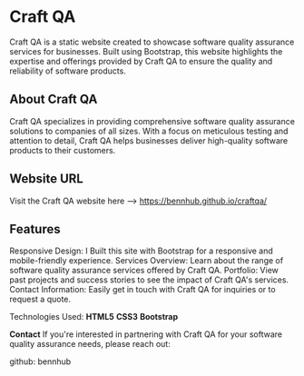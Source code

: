 # Craft QA
Craft QA is a static website created to showcase software quality assurance services for businesses. Built using Bootstrap, this website highlights the expertise and offerings provided by Craft QA to ensure the quality and reliability of software products.

## About Craft QA
Craft QA specializes in providing comprehensive software quality assurance solutions to companies of all sizes. With a focus on meticulous testing and attention to detail, Craft QA helps businesses deliver high-quality software products to their customers.

## Website URL
Visit the Craft QA website here --> https://bennhub.github.io/craftqa/

## Features
Responsive Design: I Built this site with Bootstrap for a responsive and mobile-friendly experience.
Services Overview: Learn about the range of software quality assurance services offered by Craft QA.
Portfolio: View past projects and success stories to see the impact of Craft QA's services.
Contact Information: Easily get in touch with Craft QA for inquiries or to request a quote.

Technologies Used:
**HTML5**
**CSS3**
**Bootstrap**

**Contact**
If you're interested in partnering with Craft QA for your software quality assurance needs, please reach out:

github: bennhub

